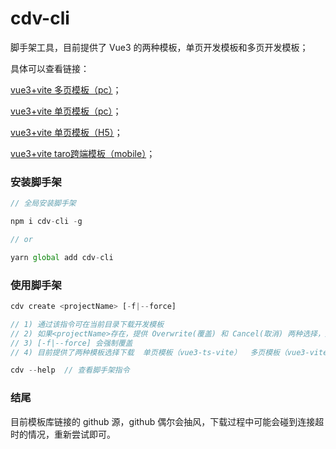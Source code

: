 # cdv-cli

脚手架工具，目前提供了 Vue3 的两种模板，单页开发模板和多页开发模板；

具体可以查看链接：

[vue3+vite 多页模板（pc）](https://github.com/dv-cli/vue3-vite-multiple-page)；

[vue3+vite 单页模板（pc）](https://github.com/dv-cli/vue3-ts-vite)；

[vue3+vite 单页模板（H5）](https://github.com/dv-cli/vue3-ts-vite-h5)；

[vue3+vite taro跨端模板（mobile）](https://github.com/dv-cli/taro-vue3)；

### 安装脚手架

```javascript
// 全局安装脚手架

npm i cdv-cli -g

// or

yarn global add cdv-cli

```

### 使用脚手架

```javascript
cdv create <projectName> [-f|--force]

// 1) 通过该指令可在当前目录下载开发模板
// 2) 如果<projectName>存在，提供 Overwrite(覆盖) 和 Cancel(取消) 两种选择，选择Overwrite，则覆盖
// 3) [-f|--force] 会强制覆盖
// 4) 目前提供了两种模板选择下载  单页模板（vue3-ts-vite）  多页模板（vue3-vite-multiple-page）

cdv --help  // 查看脚手架指令
```

### 结尾

目前模板库链接的 github 源，github 偶尔会抽风，下载过程中可能会碰到连接超时的情况，重新尝试即可。
